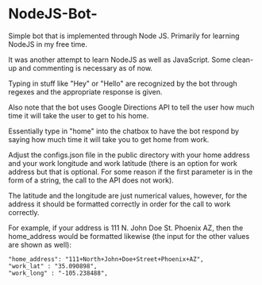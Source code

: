# NodeJS-Bot-
Simple bot that is implemented through Node JS. Primarily for learning NodeJS in my free time.

It was another attempt to learn NodeJS as well as JavaScript. Some clean-up and commenting is necessary as of now. 

Typing in stuff like "Hey" or "Hello" are recognized by the bot through regexes and the appropriate response is given. 

Also note that the bot uses Google Directions API to tell the user how much time it will take the user to get to his home. 

Essentially type in "home" into the chatbox to have the bot respond by saying how much time it will take you to get home from work. 

Adjust the configs.json file in the public directory with your home address and your work longitude and work latitude (there is an option for work address but that is optional. For some reason if the first parameter is in the form of a string, the call to the API does not work). 

The latitude and the longitude are just numerical values, however, for the address it should be formatted correctly in order for the call to work correctly. 

For example, if your address is 111 N. John Doe St. Phoenix AZ, then the home_address would be formatted likewise (the input for the other values are shown as well):

    "home_address": "111+North+John+Doe+Street+Phoenix+AZ",
    "work_lat" : "35.090898",
    "work_long" : "-105.238488",
